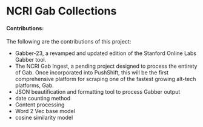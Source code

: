 # NCRI Gab Collections

#### Contributions: 
The following are the contributions of this project: 
* Gabber-23, a revamped and updated edition of the Stanford Online Labs Gabber tool.
* The NCRI Gab Ingest, a pending project designed to process the entirety of Gab. Once incorporated into PushShift, this will be the first comprehensive platform for scraping one of the fastest growing alt-tech platforms, Gab. 
* JSON beautification and formatting tool to process Gabber output
* date counting method
* Content processing
* Word 2 Vec base model
* cosine similarity model
